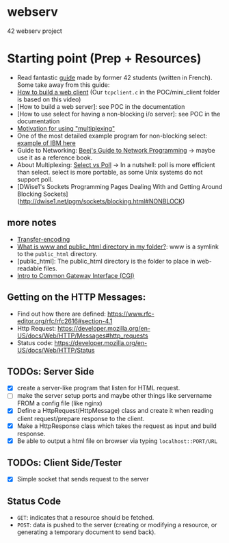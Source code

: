 # webserv
42 webserv project

# Starting point (Prep + Resources)
- Read fantastic [guide](https://www.notion.so/Documentation-Webserv-320727979ffd4176a7dd5ba41aaadf46) made by former 42 students (written in French). Some take away from this guide:
- [How to build a web client](https://www.youtube.com/watch?v=bdIiTxtMaKA&list=PL9IEJIKnBJjH_zM5LnovnoaKlXML5qh17&index=2) (Our `tcpclient.c` in the POC/mini_client folder is based on this video)
- [How to build a web server]: see POC in the documentation
- [How to use select for having a non-blocking i/o server]: see POC in the documentation
- [Motivation for using "multiplexing"](https://devarea.com/linux-io-multiplexing-select-vs-poll-vs-epoll/#.Yfm19epKiHs)
- One of the most detailed example program for non-blocking select: [example of IBM here](https://www.ibm.com/docs/en/i/7.2?topic=designs-example-nonblocking-io-select)
- Guide to Networking: [Beej's Guide to Network Programming](https://beej.us/guide/bgnet/html/#pollman) -> maybe use it as a reference book.
- About Multiplexing: [Select vs Poll](https://devarea.com/linux-io-multiplexing-select-vs-poll-vs-epoll/?sfw=pass1639486423#.YbiT3BNKjUI) -> In a nutshell: poll is more efficient than select. select is more portable, as some Unix systems do not support poll.
- [DWise1's Sockets Programming Pages Dealing With and Getting Around Blocking Sockets] (http://dwise1.net/pgm/sockets/blocking.html#NONBLOCK)

## more notes
- [Transfer-encoding](https://developer.mozilla.org/en-US/docs/Web/HTTP/Headers/Transfer-Encoding)
- [What is www and public_html directory in my folder?](https://www.interserver.net/tips/kb/what-is-the-www-and-publichtml-directory-in-my-folder/): www is a symlink to the `public_html` directory. 
- [public_html]: The public_html directory is the folder to place in web-readable files.
- [Intro to Common Gateway Interface (CGI)](https://www.uregina.ca/science/cs/resources/create-personal-home-page/common-gateway-interface.html)


## Getting on the HTTP Messages:
- Find out how there are defined: https://www.rfc-editor.org/rfc/rfc2616#section-4.1
- Http Request: https://developer.mozilla.org/en-US/docs/Web/HTTP/Messages#http_requests
- Status code: https://developer.mozilla.org/en-US/docs/Web/HTTP/Status

## TODOs: Server Side
- [x] create a server-like program that listen for HTML request.
- [ ] make the server setup ports and maybe other things like servername FROM a config file (like nginx) 
- [x] Define a HttpRequest(HttpMessage) class and create it when reading client request/prepare response to the client.
- [x] Make a HttpResponse class which takes the request as input and build response.
- [x] Be able to output a html file on browser via typing `localhost::PORT/URL`

## TODOs: Client Side/Tester
- [x] Simple socket that sends request to the server

## Status Code
- `GET`: indicates that a resource should be fetched.
- `POST`: data is pushed to the server (creating or modifying a resource, or generating a temporary document to send back).